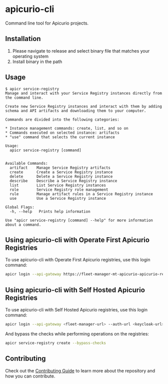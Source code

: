 # apicurio-cli
Command line tool for Apicurio projects.

## Installation

1. Please navigate to release and select binary file that matches your operating system
2. Install binary in the path

## Usage

```
$ apicr service-registry
Manage and interact with your Service Registry instances directly from the command line.

Create new Service Registry instances and interact with them by adding schema and API artifacts and downloading them to your computer.

Commands are divided into the following categories:

* Instance management commands: create, list, and so on
* Commands executed on selected instance: artifacts
* "use" command that selects the current instance

Usage:
  apicr service-registry [command]


Available Commands:
  artifact    Manage Service Registry artifacts
  create      Create a Service Registry instance
  delete      Delete a Service Registry instance
  describe    Describe a Service Registry instance
  list        List Service Registry instances
  role        Service Registry role management
  rule        Manage artifact rules in a Service Registry instance
  use         Use a Service Registry instance

Global Flags:
  -h, --help   Prints help information

Use "apicr service-registry [command] --help" for more information about a command.
```

## Using apicurio-cli with Operate First Apicurio Registries

To use apicurio-cli with Operate First Apicurio registries, use this login command:

```bash
apicr login --api-gateway https://fleet-manager-mt-apicurio-apicurio-registry.apps.smaug.na.operate-first.cloud --auth-url https://auth.apicur.io/auth/realms/operate-first-apicurio --client-id apicurio-cli
```

## Using apicurio-cli with Self Hosted Apicurio Registries

To use apicurio-cli with Self Hosted Apicurio registries, use this login command:

```bash
apicr login --api-gateway <fleet-manager-url> --auth-url <keycloak-url> --client-id <keycloak-relevant-client>
```

And bypass the checks while performing operations on the registries:

```bash
apicr service-registry create --bypass-checks
```

## Contributing

Check out the [Contributing Guide](./CONTRIBUTING.md) to learn more about the repository and how you can contribute.
